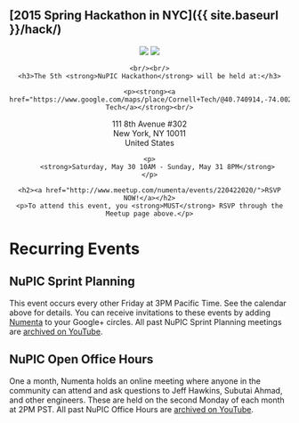 
## [2015 Spring Hackathon in NYC]({{ site.baseurl }}/hack/)

<div align="center">
    <img src="{{ site.baseurl }}/images/hackathons/2015/may/cornell-logo.png"/>
    <img src="{{ site.baseurl }}/images/hackathons/2015/may/cornell-building.png"/>
    
    <br/><br/>
    <h3>The 5th <strong>NuPIC Hackathon</strong> will be held at:</h3>

    <p><strong><a href="https://www.google.com/maps/place/Cornell+Tech/@40.740914,-74.002181,19z/data=!3m1!4b1!4m2!3m1!1s0x0000000000000000:0xa9377b1a9772ce08">Cornell Tech</a></strong><br/>
111 8th Avenue #302<br/>
New York, NY 10011<br/>
United States</p>

    <p>
        <strong>Saturday, May 30 10AM - Sunday, May 31 8PM</strong>
    </p>

    <h2><a href="http://www.meetup.com/numenta/events/220422020/">RSVP NOW!</a></h2>
    <p>To attend this event, you <strong>MUST</strong> RSVP through the Meetup page above.</p>
</div>

# Recurring Events

## NuPIC Sprint Planning

This event occurs every other Friday at 3PM Pacific Time. See the calendar above for details. You can receive invitations to these events by adding [Numenta](https://plus.google.com/+NumentaOrg/posts) to your Google+ circles. All past NuPIC Sprint Planning meetings are [archived on YouTube](https://www.youtube.com/playlist?list=PL3yXMgtrZmDrtAuw9jJCNbaJmW3nSD3hC).

## NuPIC Open Office Hours

One a month, Numenta holds an online meeting where anyone in the community can attend and ask questions to Jeff Hawkins, Subutai Ahmad, and other engineers. These are held on the second Monday of each month at 2PM PST. All past NuPIC Office Hours are [archived on YouTube](https://www.youtube.com/playlist?list=PL3yXMgtrZmDqsqo6hytKjhrkfFNEYDqfn).
